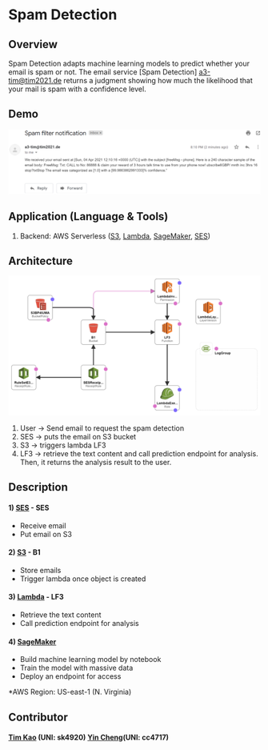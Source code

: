 # Spam Detection #

## Overview ##
Spam Detection adapts machine learning models to predict whether your email is spam or not. The email service [Spam Detection] a3-tim@tim2021.de returns a judgment showing how much the likelihood that your mail is spam with a confidence level.

## Demo ##
![image](https://github.com/tim-kao/Spam-Mail-Filter/blob/main/demo/demo.png)

## Application (Language & Tools) ##
1) Backend: AWS Serverless ([S3](https://aws.amazon.com/s3/), [Lambda](https://aws.amazon.com/lambda/), [SageMaker](https://aws.amazon.com/sagemaker/), [SES](https://aws.amazon.com/tw/ses/))

## Architecture ##
![image](https://github.com/tim-kao/Spam-Mail-Filter/blob/main/demo/architecture.png)
1) User -> Send email to request the spam detection
2) SES -> puts the email on S3 bucket
3) S3 -> triggers lambda LF3
4) LF3 -> retrieve the text content and call prediction endpoint for analysis. Then, it returns the analysis result to the user.

## Description ##
#### 1) [SES](https://aws.amazon.com/tw/ses/) - SES
- Receive email
- Put email on S3

#### 2) [S3](https://aws.amazon.com/s3/)  - B1
- Store emails
- Trigger lambda once object is created

#### 3) [Lambda](https://aws.amazon.com/lambda/) - LF3
- Retrieve the text content
- Call prediction endpoint for analysis

#### 4) [SageMaker](https://aws.amazon.com/sagemaker/)
- Build machine learning model by notebook
- Train the model with massive data
- Deploy an endpoint for access

*AWS Region: US-east-1 (N. Virginia)

## Contributor ##
#### [Tim Kao](https://github.com/tim-kao) (UNI: sk4920) [Yin Cheng](https://github.com/jyincheng)(UNI: cc4717)
